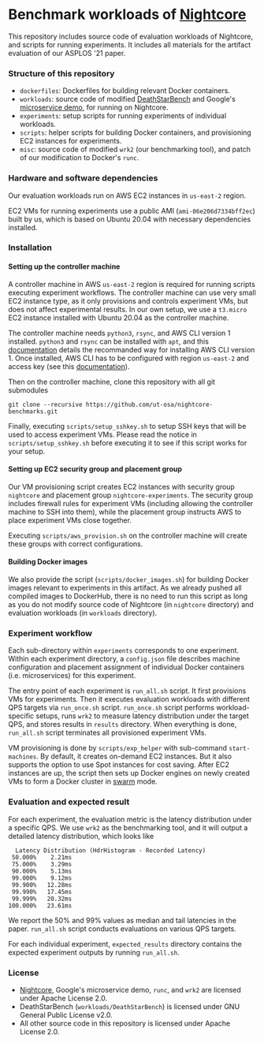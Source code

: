 Benchmark workloads of [Nightcore](https://github.com/ut-osa/nightcore)
==================================

This repository includes source code of evaluation workloads of Nightcore,
and scripts for running experiments.
It includes all materials for the artifact evaluation of our ASPLOS '21 paper.

### Structure of this repository ###

* `dockerfiles`: Dockerfiles for building relevant Docker containers.
* `workloads`: source code of modified [DeathStarBench](https://github.com/delimitrou/DeathStarBench)
and Google's [microservice demo](https://github.com/GoogleCloudPlatform/microservices-demo/tree/v0.1.5),
for running on Nightcore.
* `experiments`: setup scripts for running experiments of individual workloads.
* `scripts`: helper scripts for building Docker containers, and provisioning EC2 instances for experiments.
* `misc`: source code of modified `wrk2` (our benchmarking tool), and patch of our modification to Docker's `runc`.

### Hardware and software dependencies ###

Our evaluation workloads run on AWS EC2 instances in `us-east-2` region.

EC2 VMs for running experiments use a public AMI (`ami-06e206d7334bff2ec`) built by us,
which is based on Ubuntu 20.04 with necessary dependencies installed.

### Installation ###

#### Setting up the controller machine ####

A controller machine in AWS `us-east-2` region is required for running scripts executing experiment workflows.
The controller machine can use very small EC2 instance type, as it only provisions and controls experiment VMs,
but does not affect experimental results.
In our own setup, we use a `t3.micro` EC2 instance installed with Ubuntu 20.04 as the controller machine.

The controller machine needs `python3`, `rsync`, and AWS CLI version 1 installed.
`python3` and `rsync` can be installed with `apt`,
and this [documentation](https://docs.aws.amazon.com/cli/latest/userguide/install-linux.html)
details the recommanded way for installing AWS CLI version 1.
Once installed, AWS CLI has to be configured with region `us-east-2` and access key
(see this [documentation](https://docs.aws.amazon.com/cli/latest/userguide/cli-configure-quickstart.html)).

Then on the controller machine, clone this repository with all git submodules
```
git clone --recursive https://github.com/ut-osa/nightcore-benchmarks.git
```
Finally, executing `scripts/setup_sshkey.sh` to setup SSH keys that will be used to access experiment VMs.
Please read the notice in `scripts/setup_sshkey.sh` before executing it to see if this script works for your setup.

#### Setting up EC2 security group and placement group ####

Our VM provisioning script creates EC2 instances with security group `nightcore` and placement group `nightcore-experiments`.
The security group includes firewall rules for experiment VMs (including allowing the controller machine to SSH into them),
while the placement group instructs AWS to place experiment VMs close together.

Executing `scripts/aws_provision.sh` on the controller machine will create these groups with correct configurations.

#### Building Docker images ####
We also provide the script (`scripts/docker_images.sh`) for building Docker images relevant to experiments in this artifact.
As we already pushed all compiled images to DockerHub, there is no need to run this script
as long as you do not modify source code of Nightcore (in `nightcore` directory) and evaluation workloads (in `workloads` directory).

### Experiment workflow ###

Each sub-directory within `experiments` corresponds to one experiment.
Within each experiment directory, a `config.json` file describes machine configuration and placement assignment of
individual Docker containers (i.e. microservices) for this experiment.

The entry point of each experiment is `run_all.sh` script.
It first provisions VMs for experiments.
Then it executes evaluation workloads with different QPS targets via `run_once.sh` script.
`run_once.sh` script performs workload-specific setups, runs `wrk2` to measure latency distribution under the target QPS,
and stores results in `results` directory.
When everything is done, `run_all.sh` script terminates all provisioned experiment VMs.

VM provisioning is done by `scripts/exp_helper` with sub-command `start-machines`.
By default, it creates on-demand EC2 instances. But it also supports the option to
use Spot instances for cost saving.
After EC2 instances are up, the script then sets up Docker engines on newly created
VMs to form a Docker cluster in [swarm](https://docs.docker.com/engine/swarm/) mode.

### Evaluation and expected result ###

For each experiment, the evaluation metric is the latency distribution under a specific QPS.
We use `wrk2` as the benchmarking tool, and it will output a detailed latency distribution, which looks like
```
  Latency Distribution (HdrHistogram - Recorded Latency)
 50.000%    2.21ms
 75.000%    3.29ms
 90.000%    5.13ms
 99.000%    9.12ms
 99.900%   12.28ms
 99.990%   17.45ms
 99.999%   20.32ms
100.000%   23.61ms
```
We report the 50% and 99% values as median and tail latencies in the paper.
`run_all.sh` script conducts evaluations on various QPS targets.

For each individual experiment, `expected_results` directory contains
the expected experiment outputs by running `run_all.sh`.

### License ###

* [Nightcore](https://github.com/ut-osa/nightcore), Google's microservice demo,
`runc`, and `wrk2` are licensed under Apache License 2.0.
* DeathStarBench (`workloads/DeathStarBench`) is licensed under GNU General Public License v2.0.
* All other source code in this repository is licensed under Apache License 2.0.
